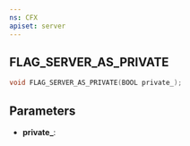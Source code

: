 ```yaml
---
ns: CFX
apiset: server
---
```

## FLAG_SERVER_AS_PRIVATE

```c
void FLAG_SERVER_AS_PRIVATE(BOOL private_);
```


## Parameters
* **private_**: 

